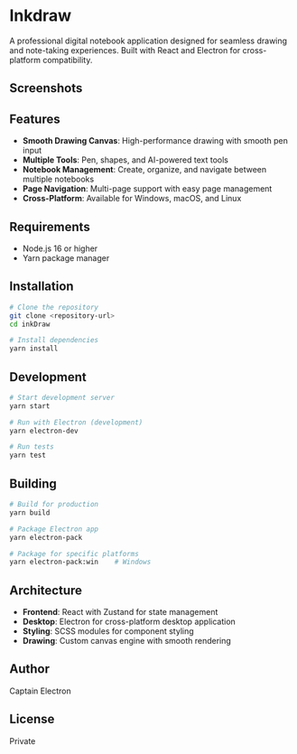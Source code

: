# Inkdraw

A professional digital notebook application designed for seamless drawing and note-taking experiences. Built with React and Electron for cross-platform compatibility.

## Screenshots

<!-- Add application screenshots or demo video here -->
<!-- Example: ![Inkdraw Interface](./screenshots/main-interface.png) -->

## Features

- **Smooth Drawing Canvas**: High-performance drawing with smooth pen input
- **Multiple Tools**: Pen, shapes, and AI-powered text tools
- **Notebook Management**: Create, organize, and navigate between multiple notebooks
- **Page Navigation**: Multi-page support with easy page management
- **Cross-Platform**: Available for Windows, macOS, and Linux

## Requirements

- Node.js 16 or higher
- Yarn package manager

## Installation

```bash
# Clone the repository
git clone <repository-url>
cd inkDraw

# Install dependencies
yarn install
```

## Development

```bash
# Start development server
yarn start

# Run with Electron (development)
yarn electron-dev

# Run tests
yarn test
```

## Building

```bash
# Build for production
yarn build

# Package Electron app
yarn electron-pack

# Package for specific platforms
yarn electron-pack:win    # Windows
```

## Architecture

- **Frontend**: React with Zustand for state management
- **Desktop**: Electron for cross-platform desktop application
- **Styling**: SCSS modules for component styling
- **Drawing**: Custom canvas engine with smooth rendering

## Author

Captain Electron

## License

Private
